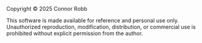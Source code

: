 Copyright © 2025 Connor Robb

This software is made available for reference and personal use only.  
Unauthorized reproduction, modification, distribution, or commercial use is prohibited without explicit permission from the author.
